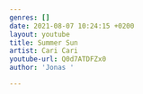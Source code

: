 ```yaml
---
genres: []
date: 2021-08-07 10:24:15 +0200
layout: youtube
title: Summer Sun
artist: Cari Cari
youtube-url: Q0d7ATDFZx0
author: 'Jonas '

---
```

